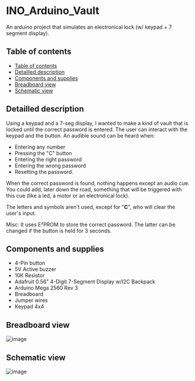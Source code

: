# INO_Arduino_Vault

An arduino project that simulates an electronical lock (w/ keypad + 7 segment display).

## Table of contents

- [Table of contents](#table-of-contents)
- [Detailled description](#detailled-description)
- [Components and supplies](#components-and-supplies)
- [Breadboard view](#breadboard-view)
- [Schematic view](#schematic-view)

## Detailled description

Using a keypad and a 7-seg display, I wanted to make a kind of vault that is locked until the correct password is entered.
The user can interact with the keypad and the button. An audible sound can be heard when:

- Entering any number
- Pressing the "C" button
- Entering the right password
- Entering the wrong password
- Resetting the password.

When the correct password is found, nothing happens except an audio cue.
You could add, later down the road, something that will be triggered with this cue (like a led, a motor or an electronical lock).

The letters and symbols aren't used, except for "**C**", who will clear the user's input.

Misc: It uses E²PROM to store the correct password. The latter can be changed if the button is held for 3 seconds.

## Components and supplies

- 4-Pin button
- 5V Active buzzer
- 10K Resistor
- Adafruit 0.56" 4-Digit 7-Segment Display w/I2C Backpack
- Arduino Mega 2560 Rev 3
- Breadboard
- Jumper wires
- Keypad 4x4

## Breadboard view

![image](https://user-images.githubusercontent.com/56207146/196478829-52e3ca05-d96d-4309-8e82-a4ba5c4ceeae.png)

## Schematic view

![image](https://user-images.githubusercontent.com/56207146/196470456-f2446f37-cc52-4c66-b142-ee55d017a498.png)
